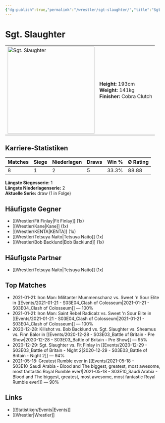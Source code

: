 ```yaml
---
{"dg-publish":true,"permalink":"/wrestler/sgt-slaughter/","title":"Sgt. Slaughter","tags":["wrestler"],"noteIcon":""}
---
```



# Sgt. Slaughter

<table>
        <tr>
        <td><img src="https://github.com/CptSpaulding1980/choke-slam-wrestling/releases/download/images/Sgt._Slaughter.png" width="280" alt="Sgt. Slaughter"></td>
        <td>
        <b>Height:</b> 193cm<br>
        <b>Weight:</b> 141kg<br>
        <b>Finisher:</b> Cobra Clutch<br>
        </td>
        </tr>
        </table>
        
## Karriere-Statistiken

| Matches | Siege | Niederlagen | Draws | Win % | Ø Rating |
|---------|-------|-------------|-------|-------|-----------|
| 8 | 1 | 2 | 5 | 33.3% | 88.88 |

**Längste Siegesserie:** 1<br>**Längste Niederlagenserie:** 2<br>**Aktuelle Serie:** draw (1 in Folge)


## Häufigste Gegner
- [[Wrestler/Fit Finlay\|Fit Finlay]] (1x)
- [[Wrestler/Kane\|Kane]] (1x)
- [[Wrestler/KENTA\|KENTA]] (1x)
- [[Wrestler/Tetsuya Naito\|Tetsuya Naito]] (1x)
- [[Wrestler/Bob Backlund\|Bob Backlund]] (1x)

## Häufigste Partner
- [[Wrestler/Tetsuya Naito\|Tetsuya Naito]] (1x)

## Top Matches
- 2021-01-21: Iron Man: Militanter Mummenschanz vs. Sweet 'n Sour Elite in [[Events/2021-01-21 - S03E04_Clash of Colosseum\|2021-01-21 - S03E04_Clash of Colosseum]] — 100%
- 2021-01-21: Iron Man: Saint Rebel Radicalz vs. Sweet 'n Sour Elite in [[Events/2021-01-21 - S03E04_Clash of Colosseum\|2021-01-21 - S03E04_Clash of Colosseum]] — 100%
- 2020-12-28: Killshot vs. Bob Backlund vs. Sgt. Slaughter vs. Sheamus  vs. Finn Bálor in [[Events/2020-12-28 - S03E03_Battle of Britain - Pre Show\|2020-12-28 - S03E03_Battle of Britain - Pre Show]] — 95%
- 2020-12-29: Sgt. Slaughter vs. Fit Finlay in [[Events/2020-12-29 - S03E03_Battle of Britain - Night 2\|2020-12-29 - S03E03_Battle of Britain - Night 2]] — 94%
- 2021-05-18: Greatest Rumble ever in [[Events/2021-05-18 - S03E10_Saudi Arabia - Blood and The biggest, greatest, most awesome, most fantastic Royal Rumble ever!\|2021-05-18 - S03E10_Saudi Arabia - Blood and The biggest, greatest, most awesome, most fantastic Royal Rumble ever!]] — 90%

## Links
- [[Statistiken/Events\|Events]]
- [[Wrestler\|Wrestler]]
